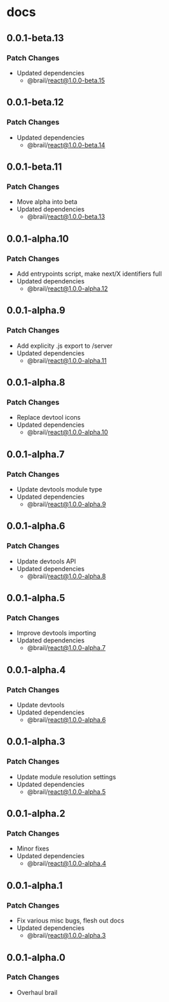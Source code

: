 # docs

## 0.0.1-beta.13

### Patch Changes

- Updated dependencies
  - @brail/react@1.0.0-beta.15

## 0.0.1-beta.12

### Patch Changes

- Updated dependencies
  - @brail/react@1.0.0-beta.14

## 0.0.1-beta.11

### Patch Changes

- Move alpha into beta
- Updated dependencies
  - @brail/react@1.0.0-beta.13

## 0.0.1-alpha.10

### Patch Changes

- Add entrypoints script, make next/X identifiers full
- Updated dependencies
  - @brail/react@1.0.0-alpha.12

## 0.0.1-alpha.9

### Patch Changes

- Add explicity .js export to /server
- Updated dependencies
  - @brail/react@1.0.0-alpha.11

## 0.0.1-alpha.8

### Patch Changes

- Replace devtool icons
- Updated dependencies
  - @brail/react@1.0.0-alpha.10

## 0.0.1-alpha.7

### Patch Changes

- Update devtools module type
- Updated dependencies
  - @brail/react@1.0.0-alpha.9

## 0.0.1-alpha.6

### Patch Changes

- Update devtools API
- Updated dependencies
  - @brail/react@1.0.0-alpha.8

## 0.0.1-alpha.5

### Patch Changes

- Improve devtools importing
- Updated dependencies
  - @brail/react@1.0.0-alpha.7

## 0.0.1-alpha.4

### Patch Changes

- Update devtools
- Updated dependencies
  - @brail/react@1.0.0-alpha.6

## 0.0.1-alpha.3

### Patch Changes

- Update module resolution settings
- Updated dependencies
  - @brail/react@1.0.0-alpha.5

## 0.0.1-alpha.2

### Patch Changes

- Minor fixes
- Updated dependencies
  - @brail/react@1.0.0-alpha.4

## 0.0.1-alpha.1

### Patch Changes

- Fix various misc bugs, flesh out docs
- Updated dependencies
  - @brail/react@1.0.0-alpha.3

## 0.0.1-alpha.0

### Patch Changes

- Overhaul brail
